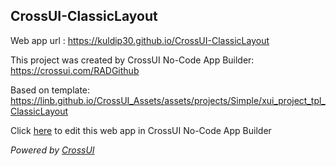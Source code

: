 ## CrossUI-ClassicLayout
Web app url : https://kuldip30.github.io/CrossUI-ClassicLayout

This project was created by CrossUI No-Code App Builder: https://crossui.com/RADGithub

Based on template: https://linb.github.io/CrossUI_Assets/assets/projects/Simple/xui_project_tpl_ClassicLayout

Click [here](https://crossui.com/RADGithub/#!from=github&owner=kuldip30&repo=CrossUI-ClassicLayout) to edit this web app in CrossUI No-Code App Builder

<i>Powered by [CrossUI](https://crossui.com)</i>
